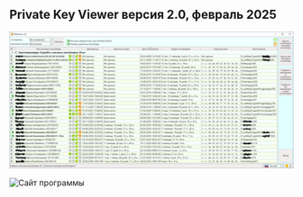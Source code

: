 ## Private Key Viewer версия 2.0, февраль 2025

![Основное окно](https://github.com/Certalarm/PKViewer__v2-0/blob/master/_assets/PKV_main_01.png)


![Сайт программы](http://certalarm.ru/%D0%9F%D0%A0%D0%9E%D0%93%D0%A0%D0%90%D0%9C%D0%9C%D0%AB/#pkviewer)
